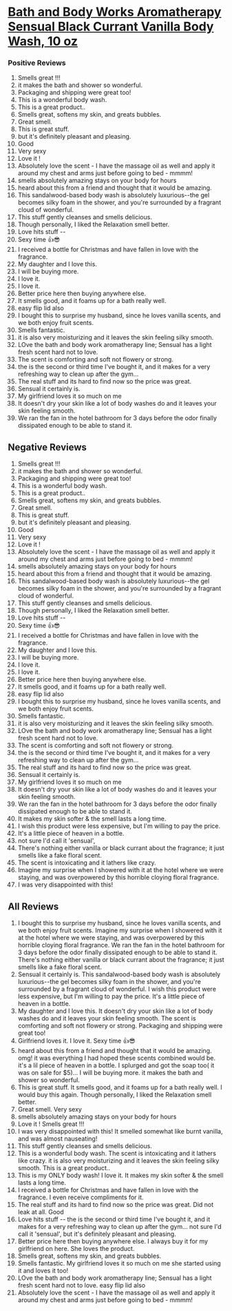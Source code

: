 # [Bath and Body Works Aromatherapy Sensual Black Currant Vanilla Body Wash, 10 oz](https://products.checkmycream.com/products/Bath-and-Body-Works-Aromatherapy-Sensual-Black-Currant-Vanilla-Body-Wash-10-oz.html)

### Positive Reviews

<ol>
      <li>Smells great !!!</li>
      <li>it makes the bath and shower so wonderful.</li>
      <li>Packaging and shipping were great too!</li>
      <li>This is a wonderful body wash.</li>
      <li>This is a great product..</li>
      <li>Smells great, softens my skin, and greats bubbles.</li>
      <li>Great smell.</li>
      <li>This is great stuff.</li>
      <li>but it&#x27;s definitely pleasant and pleasing.</li>
      <li>Good</li>
      <li>Very sexy</li>
      <li>Love it !</li>
      <li>Absolutely love the scent - I have the massage oil as well and apply it around my chest and arms just before going to bed - mmmm!</li>
      <li>smells absolutely amazing stays on your body for hours</li>
      <li>heard about this from a friend and thought that it would be amazing.</li>
      <li>This sandalwood-based body wash is absolutely luxurious--the gel becomes silky foam in the shower, and you&#x27;re surrounded by a fragrant cloud of wonderful.  </li>
      <li>This stuff gently cleanses and smells delicious.</li>
      <li>Though personally, I liked the Relaxation smell better.</li>
      <li>Love hits stuff --</li>
      <li>Sexy time 👍😎</li>
      <li>I received a bottle for Christmas and have fallen in love with the fragrance.</li>
      <li>My daughter and I love this.  </li>
      <li>I will be buying more.</li>
      <li>I love it.  </li>
      <li>I love it.</li>
      <li>Better price here then buying anywhere else.</li>
      <li>It smells good, and it foams up for a bath really well.</li>
      <li>easy flip lid also</li>
      <li>I bought this to surprise my husband, since he loves vanilla scents, and we both enjoy fruit scents.  </li>
      <li>Smells fantastic.</li>
      <li>it is also very moisturizing and it leaves the skin feeling silky smooth.</li>
      <li>LOve the bath and body work aromatherapy line; Sensual has a light fresh scent hard not to love.</li>
      <li>The scent is comforting and soft not flowery or strong.</li>
      <li>the is the second or third time I&#x27;ve bought it, and it makes for a very refreshing way to clean up after the gym...</li>
      <li>The real stuff and its hard to find now so the price was great.</li>
      <li>Sensual it certainly is.  </li>
      <li>My girlfriend loves it so much on me</li>
      <li>It doesn&#x27;t dry your skin like a lot of body washes do and it leaves your skin feeling smooth.</li>
      <li>We ran the fan in the hotel bathroom for 3 days before the odor finally dissipated enough to be able to stand it.  </li>
</ol>


<h2>Negative Reviews</h2>
<ol>
<li> Smells great !!!</li>
<li> it makes the bath and shower so wonderful.</li>
<li> Packaging and shipping were great too!</li>
<li> This is a wonderful body wash.</li>
<li> This is a great product..</li>
<li> Smells great, softens my skin, and greats bubbles.</li>
<li> Great smell.</li>
<li> This is great stuff.</li>
<li> but it&#x27;s definitely pleasant and pleasing.</li>
<li> Good</li>
<li> Very sexy</li>
<li> Love it !</li>
<li> Absolutely love the scent - I have the massage oil as well and apply it around my chest and arms just before going to bed - mmmm!</li>
<li> smells absolutely amazing stays on your body for hours</li>
<li> heard about this from a friend and thought that it would be amazing.</li>
<li> This sandalwood-based body wash is absolutely luxurious--the gel becomes silky foam in the shower, and you&#x27;re surrounded by a fragrant cloud of wonderful.  </li>
<li> This stuff gently cleanses and smells delicious.</li>
<li> Though personally, I liked the Relaxation smell better.</li>
<li> Love hits stuff --</li>
<li> Sexy time 👍😎</li>
<li> I received a bottle for Christmas and have fallen in love with the fragrance.</li>
<li> My daughter and I love this.  </li>
<li> I will be buying more.</li>
<li> I love it.  </li>
<li> I love it.</li>
<li> Better price here then buying anywhere else.</li>
<li> It smells good, and it foams up for a bath really well.</li>
<li> easy flip lid also</li>
<li> I bought this to surprise my husband, since he loves vanilla scents, and we both enjoy fruit scents.  </li>
<li> Smells fantastic.</li>
<li> it is also very moisturizing and it leaves the skin feeling silky smooth.</li>
<li> LOve the bath and body work aromatherapy line; Sensual has a light fresh scent hard not to love.</li>
<li> The scent is comforting and soft not flowery or strong.</li>
<li> the is the second or third time I&#x27;ve bought it, and it makes for a very refreshing way to clean up after the gym...</li>
<li> The real stuff and its hard to find now so the price was great.</li>
<li> Sensual it certainly is.  </li>
<li> My girlfriend loves it so much on me</li>
<li> It doesn&#x27;t dry your skin like a lot of body washes do and it leaves your skin feeling smooth.</li>
<li> We ran the fan in the hotel bathroom for 3 days before the odor finally dissipated enough to be able to stand it.  </li>
<li> It makes my skin softer &amp; the smell lasts a long time.</li>
<li> I wish this product were less expensive, but I&#x27;m willing to pay the price.  </li>
<li> It&#x27;s a little piece of heaven in a bottle.</li>
<li> not sure I&#x27;d call it &#x27;sensual&#x27;,</li>
<li> There&#x27;s nothing either vanilla or black currant about the fragrance; it just smells like a fake floral scent.</li>
<li> The scent is intoxicating and it lathers like crazy.  </li>
<li> Imagine my surprise when I showered with it at the hotel where we were staying, and was overpowered by this horrible cloying floral fragrance.  </li>
<li> I was very disappointed with this!  </li>
</ol>

<h2>All Reviews</h2>

<ol>
    <li> I bought this to surprise my husband, since he loves vanilla scents, and we both enjoy fruit scents.  Imagine my surprise when I showered with it at the hotel where we were staying, and was overpowered by this horrible cloying floral fragrance.  We ran the fan in the hotel bathroom for 3 days before the odor finally dissipated enough to be able to stand it.  There&#x27;s nothing either vanilla or black currant about the fragrance; it just smells like a fake floral scent.</li>
    <li> Sensual it certainly is.  This sandalwood-based body wash is absolutely luxurious--the gel becomes silky foam in the shower, and you&#x27;re surrounded by a fragrant cloud of wonderful.  I wish this product were less expensive, but I&#x27;m willing to pay the price.  It&#x27;s a little piece of heaven in a bottle.</li>
    <li> My daughter and I love this.  It doesn&#x27;t dry your skin like a lot of body washes do and it leaves your skin feeling smooth. The scent is comforting and soft not flowery or strong. Packaging and shipping were great too!</li>
    <li> Girlfriend loves it. I love it. Sexy time 👍😎</li>
    <li> heard about this from a friend and thought that it would be amazing. omg! it was everything I had hoped these scents combined would be. it&#x27;s a lil piece of heaven in a bottle. I splurged and got the soap too( it was on sale for $5)... I will be buying more. it makes the bath and shower so wonderful.</li>
    <li> This is great stuff. It smells good, and it foams up for a bath really well. I would buy this again. Though personally, I liked the Relaxation smell better.</li>
    <li> Great smell. Very sexy</li>
    <li> smells absolutely amazing stays on your body for hours</li>
    <li> Love it ! Smells great !!!</li>
    <li> I was very disappointed with this!  It smelled somewhat like burnt vanilla, and was almost nauseating!</li>
    <li> This stuff gently cleanses and smells delicious.</li>
    <li> This is a wonderful body wash. The scent is intoxicating and it lathers like crazy.  it is also very moisturizing and it leaves the skin feeling silky smooth. This is a great product..</li>
    <li> This is my ONLY body wash! I love it.  It makes my skin softer &amp; the smell lasts a long time.</li>
    <li> I received a bottle for Christmas and have fallen in love with the fragrance. I even receive compliments for it.</li>
    <li> The real stuff and its hard to find now so the price was great. Did not leak at all. Good</li>
    <li> Love hits stuff -- the is the second or third time I&#x27;ve bought it, and it makes for a very refreshing way to clean up after the gym... not sure I&#x27;d call it &#x27;sensual&#x27;, but it&#x27;s definitely pleasant and pleasing.</li>
    <li> Better price here then buying anywhere else. I always buy it for my girlfriend on here. She loves the product.</li>
    <li> Smells great, softens my skin, and greats bubbles.</li>
    <li> Smells fantastic. My girlfriend loves it so much on me she started using it and loves it too!</li>
    <li> LOve the bath and body work aromatherapy line; Sensual has a light fresh scent hard not to love. easy flip lid also</li>
    <li> Absolutely love the scent - I have the massage oil as well and apply it around my chest and arms just before going to bed - mmmm!</li>
</ol>




